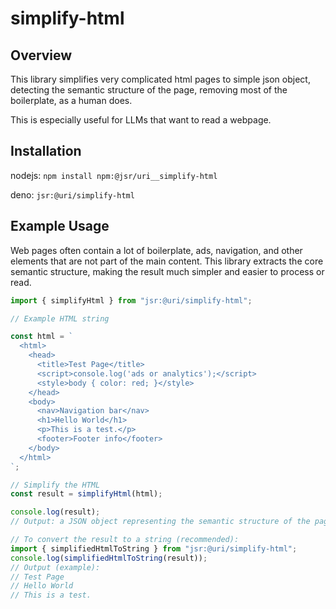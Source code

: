 # simplify-html

## Overview

This library simplifies very complicated html pages to simple json object,
detecting the semantic structure of the page, removing most of the boilerplate,
as a human does.

This is especially useful for LLMs that want to read a webpage.

## Installation

nodejs: `npm install npm:@jsr/uri__simplify-html`

deno: `jsr:@uri/simplify-html`

## Example Usage

Web pages often contain a lot of boilerplate, ads, navigation, and other
elements that are not part of the main content. This library extracts the core
semantic structure, making the result much simpler and easier to process or
read.

```ts
import { simplifyHtml } from "jsr:@uri/simplify-html";

// Example HTML string

const html = `
  <html>
    <head>
      <title>Test Page</title>
      <script>console.log('ads or analytics');</script>
      <style>body { color: red; }</style>
    </head>
    <body>
      <nav>Navigation bar</nav>
      <h1>Hello World</h1>
      <p>This is a test.</p>
      <footer>Footer info</footer>
    </body>
  </html>
`;

// Simplify the HTML
const result = simplifyHtml(html);

console.log(result);
// Output: a JSON object representing the semantic structure of the page

// To convert the result to a string (recommended):
import { simplifiedHtmlToString } from "jsr:@uri/simplify-html";
console.log(simplifiedHtmlToString(result));
// Output (example):
// Test Page
// Hello World
// This is a test.
```
